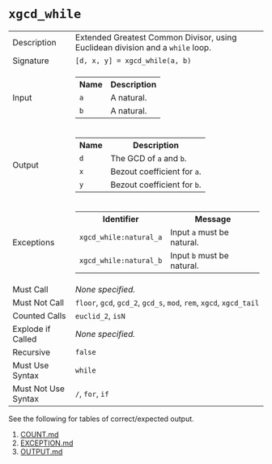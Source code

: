 
# `xgcd_while`

<table><tr><td>Description</td><td>Extended Greatest Common Divisor, using Euclidean division and a <code>while</code> loop.</td></tr><tr><td>Signature</td><td><code>[d,&nbsp;x,&nbsp;y]&nbsp;=&nbsp;xgcd_while(a,&nbsp;b)</code></td></tr><tr><td>Input</td><td><table><tr><th>Name</th><th>Description</th></tr><tr><td><code>a</code></td><td>A natural.</td></tr><tr><td><code>b</code></td><td>A natural.</td></tr></table></td></tr><tr><td>Output</td><td><table><tr><th>Name</th><th>Description</th></tr><tr><td><code>d</code></td><td>The GCD of <code>a</code> and <code>b</code>.</td></tr><tr><td><code>x</code></td><td>Bezout coefficient for <code>a</code>.</td></tr><tr><td><code>y</code></td><td>Bezout coefficient for <code>b</code>.</td></tr></table></td></tr><tr><td>Exceptions</td><td><table><tr><th>Identifier</th><th>Message</th></tr><tr><td><code>xgcd_while:natural_a</code></td><td>Input <code>a</code> must be natural.</td></tr><tr><td><code>xgcd_while:natural_b</code></td><td>Input <code>b</code> must be natural.</td></tr></table></td></tr><tr><td>Must Call</td><td><em>None specified.</em></td></tr><tr><td>Must Not Call</td><td><code>floor</code>, <code>gcd</code>, <code>gcd_2</code>, <code>gcd_s</code>, <code>mod</code>, <code>rem</code>, <code>xgcd</code>, <code>xgcd_tail</code></td></tr><tr><td>Counted Calls</td><td><code>euclid_2</code>, <code>isN</code></td></tr><tr><td>Explode if Called</td><td><em>None specified.</em></td></tr><tr><td>Recursive</td><td><code>false</code></td></tr><tr><td>Must Use Syntax</td><td><code>while</code></td></tr><tr><td>Must Not Use Syntax</td><td><code>/</code>, <code>for</code>, <code>if</code></td></tr></table>

See the following for tables of correct/expected output.

1. [COUNT.md](COUNT.md)
1. [EXCEPTION.md](EXCEPTION.md)
1. [OUTPUT.md](OUTPUT.md)


